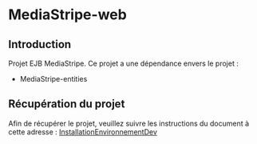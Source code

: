 # MediaStripe-web

## Introduction
Projet EJB MediaStripe.
Ce projet a une dépendance envers le projet :
* MediaStripe-entities

## Récupération du projet
Afin de récupérer le projet, veuillez suivre les instructions du document à cette adresse : [InstallationEnvironnementDev](https://drive.google.com/open?id=0B4FEMhgn_UeecnQ0UnRXdTduUms)


